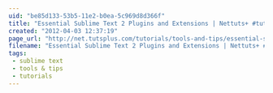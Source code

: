 ```yaml
---
uid: "be85d133-53b5-11e2-b0ea-5c969d8d366f"
title: "Essential Sublime Text 2 Plugins and Extensions | Nettuts+ #tutorial"
created: "2012-04-03 12:37:19"
page_url: "http://net.tutsplus.com/tutorials/tools-and-tips/essential-sublime-text-2-plugins-and-extensions/"
filename: "Essential Sublime Text 2 Plugins and Extensions | Nettuts+ #tutorial.html"
tags: 
 - sublime text
 - tools & tips
 - tutorials
---
```

